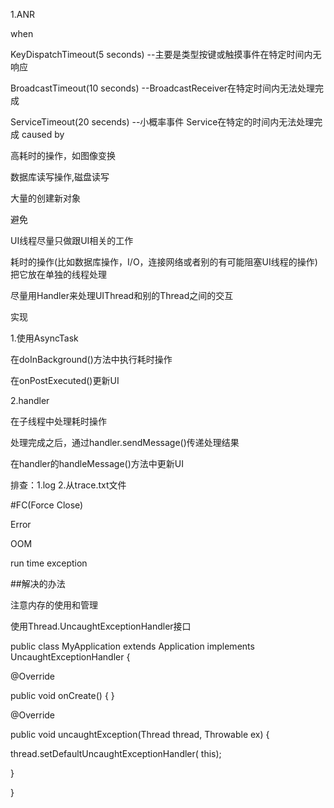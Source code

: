 
1.ANR

when

KeyDispatchTimeout(5 seconds) --主要是类型按键或触摸事件在特定时间内无响应

BroadcastTimeout(10 seconds) --BroadcastReceiver在特定时间内无法处理完成

ServiceTimeout(20 secends) --小概率事件 Service在特定的时间内无法处理完成
  caused by
  
  高耗时的操作，如图像变换
  
  数据库读写操作,磁盘读写
  
  大量的创建新对象
  
避免

UI线程尽量只做跟UI相关的工作

耗时的操作(比如数据库操作，I/O，连接网络或者别的有可能阻塞UI线程的操作)把它放在单独的线程处理

尽量用Handler来处理UIThread和别的Thread之间的交互

  实现
  
  1.使用AsyncTask
  
  在doInBackground()方法中执行耗时操作
  
  在onPostExecuted()更新UI
  
  2.handler
  
  在子线程中处理耗时操作
  
  处理完成之后，通过handler.sendMessage()传递处理结果
  
  在handler的handleMessage()方法中更新UI
  
排查：1.log 2.从trace.txt文件

#FC(Force Close) 

Error

OOM

run time exception

##解决的办法

注意内存的使用和管理

使用Thread.UncaughtExceptionHandler接口

public class MyApplication extends Application implements UncaughtExceptionHandler { 

@Override 

public void onCreate() { 
}

@Override 

public void uncaughtException(Thread thread, Throwable ex) { 

thread.setDefaultUncaughtExceptionHandler( this); 

}

} 
